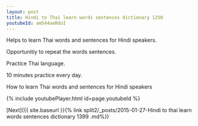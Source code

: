 ```yaml
---
layout: post
title: Hindi to Thai learn words sentences dictionary 1250 
youtubeId: am544aeRdoI
---
```

 
 
Helps to learn Thai words and sentences for Hindi speakers.

Opportunitiy to repeat the words sentences. 

Practice Thai language. 
 
10 minutes practice every day. 
 
How to learn Thai words and sentences for Hindi speakers 
 
{% include youtubePlayer.html id=page.youtubeId %}
 
 
[Next]({{ site.baseurl }}{% link  split2/_posts/2015-01-27-Hindi to thai learn words sentences dictionary 1399 .md%})
 
